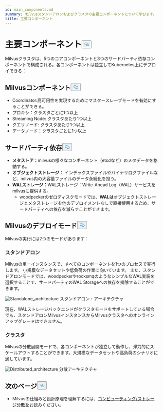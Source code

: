 ```yaml
---
id: main_components.md
summary: Milvusスタンドアロンおよびクラスタの主要コンポーネントについて学びます。
title: 主要コンポーネント
---
```

<h1 id="Main-Components" class="common-anchor-header">主要コンポーネント<button data-href="#Main-Components" class="anchor-icon" translate="no">
      <svg translate="no"
        aria-hidden="true"
        focusable="false"
        height="20"
        version="1.1"
        viewBox="0 0 16 16"
        width="16"
      >
        <path
          fill="#0092E4"
          fill-rule="evenodd"
          d="M4 9h1v1H4c-1.5 0-3-1.69-3-3.5S2.55 3 4 3h4c1.45 0 3 1.69 3 3.5 0 1.41-.91 2.72-2 3.25V8.59c.58-.45 1-1.27 1-2.09C10 5.22 8.98 4 8 4H4c-.98 0-2 1.22-2 2.5S3 9 4 9zm9-3h-1v1h1c1 0 2 1.22 2 2.5S13.98 12 13 12H9c-.98 0-2-1.22-2-2.5 0-.83.42-1.64 1-2.09V6.25c-1.09.53-2 1.84-2 3.25C6 11.31 7.55 13 9 13h4c1.45 0 3-1.69 3-3.5S14.5 6 13 6z"
        ></path>
      </svg>
    </button></h1><p>Milvusクラスタは、5つのコアコンポーネントと3つのサードパーティ依存コンポーネントで構成される。各コンポーネントは独立してKubernetes上にデプロイできる：</p>
<h2 id="Milvus-components" class="common-anchor-header">Milvusコンポーネント<button data-href="#Milvus-components" class="anchor-icon" translate="no">
      <svg translate="no"
        aria-hidden="true"
        focusable="false"
        height="20"
        version="1.1"
        viewBox="0 0 16 16"
        width="16"
      >
        <path
          fill="#0092E4"
          fill-rule="evenodd"
          d="M4 9h1v1H4c-1.5 0-3-1.69-3-3.5S2.55 3 4 3h4c1.45 0 3 1.69 3 3.5 0 1.41-.91 2.72-2 3.25V8.59c.58-.45 1-1.27 1-2.09C10 5.22 8.98 4 8 4H4c-.98 0-2 1.22-2 2.5S3 9 4 9zm9-3h-1v1h1c1 0 2 1.22 2 2.5S13.98 12 13 12H9c-.98 0-2-1.22-2-2.5 0-.83.42-1.64 1-2.09V6.25c-1.09.53-2 1.84-2 3.25C6 11.31 7.55 13 9 13h4c1.45 0 3-1.69 3-3.5S14.5 6 13 6z"
        ></path>
      </svg>
    </button></h2><ul>
<li>Coordinator:高可用性を実現するためにマスタースレーブモードを有効にすることができる。</li>
<li>プロキシ：クラスタごとに1つ以上</li>
<li>Streaming Node: クラスタあたり1つ以上</li>
<li>クエリノード: クラスタあたり1つ以上</li>
<li>データノード：クラスタごとに1つ以上</li>
</ul>
<h2 id="Third-party-dependencies" class="common-anchor-header">サードパーティ依存<button data-href="#Third-party-dependencies" class="anchor-icon" translate="no">
      <svg translate="no"
        aria-hidden="true"
        focusable="false"
        height="20"
        version="1.1"
        viewBox="0 0 16 16"
        width="16"
      >
        <path
          fill="#0092E4"
          fill-rule="evenodd"
          d="M4 9h1v1H4c-1.5 0-3-1.69-3-3.5S2.55 3 4 3h4c1.45 0 3 1.69 3 3.5 0 1.41-.91 2.72-2 3.25V8.59c.58-.45 1-1.27 1-2.09C10 5.22 8.98 4 8 4H4c-.98 0-2 1.22-2 2.5S3 9 4 9zm9-3h-1v1h1c1 0 2 1.22 2 2.5S13.98 12 13 12H9c-.98 0-2-1.22-2-2.5 0-.83.42-1.64 1-2.09V6.25c-1.09.53-2 1.84-2 3.25C6 11.31 7.55 13 9 13h4c1.45 0 3-1.69 3-3.5S14.5 6 13 6z"
        ></path>
      </svg>
    </button></h2><ul>
<li><strong>メタストア：</strong>milvusの様々なコンポーネント（etcdなど）のメタデータを格納する。</li>
<li><strong>オブジェクトストレージ：</strong> インデックスファイルやバイナリログファイルなど、milvus内の大容量ファイルのデータ永続化を担う。</li>
<li><strong>WALストレージ：</strong>WALストレージ：Write-Ahead Log（WAL）サービスをmilvusに提供する。<ul>
<li>woodpeckerのゼロディスクモードでは、<strong>WALは</strong>オブジェクトストレージとメタストレージを他のデプロイメントなしで直接使用するため、サードパーティへの依存を減らすことができます。</li>
</ul></li>
</ul>
<h2 id="Milvus-deployment-modes" class="common-anchor-header">Milvusのデプロイモード<button data-href="#Milvus-deployment-modes" class="anchor-icon" translate="no">
      <svg translate="no"
        aria-hidden="true"
        focusable="false"
        height="20"
        version="1.1"
        viewBox="0 0 16 16"
        width="16"
      >
        <path
          fill="#0092E4"
          fill-rule="evenodd"
          d="M4 9h1v1H4c-1.5 0-3-1.69-3-3.5S2.55 3 4 3h4c1.45 0 3 1.69 3 3.5 0 1.41-.91 2.72-2 3.25V8.59c.58-.45 1-1.27 1-2.09C10 5.22 8.98 4 8 4H4c-.98 0-2 1.22-2 2.5S3 9 4 9zm9-3h-1v1h1c1 0 2 1.22 2 2.5S13.98 12 13 12H9c-.98 0-2-1.22-2-2.5 0-.83.42-1.64 1-2.09V6.25c-1.09.53-2 1.84-2 3.25C6 11.31 7.55 13 9 13h4c1.45 0 3-1.69 3-3.5S14.5 6 13 6z"
        ></path>
      </svg>
    </button></h2><p>Milvusの実行には2つのモードがあります：</p>
<h3 id="Standalone" class="common-anchor-header">スタンドアロン</h3><p>Milvusの単一インスタンスで、すべてのコンポーネントを1つのプロセスで実行します。 小規模なデータセットや低負荷の作業に向いています。 また、スタンドアロンモードでは、woodpeckerやrocksmqのようなシンプルなWAL実装を選択することで、サードパーティのWAL Storageへの依存を排除することができます。</p>
<p>
  
   <span class="img-wrapper"> <img translate="no" src="/docs/v2.6.x/assets/standalone_architecture.png" alt="Standalone_architecture" class="doc-image" id="standalone_architecture" />
   </span> <span class="img-wrapper"> <span>スタンドアロン・アーキテクチャ</span> </span></p>
<p>現在、WALストレージバックエンドがクラスタモードをサポートしている場合でも、スタンドアロンMilvusインスタンスからMilvusクラスタへのオンラインアップグレードはできません。</p>
<h3 id="Cluster" class="common-anchor-header">クラスタ</h3><p>Milvusの分散展開モードで、各コンポーネントが独立して動作し、弾力的にスケールアウトすることができます。大規模なデータセットや高負荷のシナリオに適しています。</p>
<p>
  
   <span class="img-wrapper"> <img translate="no" src="/docs/v2.6.x/assets/distributed_architecture.png" alt="Distributed_architecture" class="doc-image" id="distributed_architecture" />
   </span> <span class="img-wrapper"> <span>分散アーキテクチャ</span> </span></p>
<h2 id="Whats-next" class="common-anchor-header">次のページ<button data-href="#Whats-next" class="anchor-icon" translate="no">
      <svg translate="no"
        aria-hidden="true"
        focusable="false"
        height="20"
        version="1.1"
        viewBox="0 0 16 16"
        width="16"
      >
        <path
          fill="#0092E4"
          fill-rule="evenodd"
          d="M4 9h1v1H4c-1.5 0-3-1.69-3-3.5S2.55 3 4 3h4c1.45 0 3 1.69 3 3.5 0 1.41-.91 2.72-2 3.25V8.59c.58-.45 1-1.27 1-2.09C10 5.22 8.98 4 8 4H4c-.98 0-2 1.22-2 2.5S3 9 4 9zm9-3h-1v1h1c1 0 2 1.22 2 2.5S13.98 12 13 12H9c-.98 0-2-1.22-2-2.5 0-.83.42-1.64 1-2.09V6.25c-1.09.53-2 1.84-2 3.25C6 11.31 7.55 13 9 13h4c1.45 0 3-1.69 3-3.5S14.5 6 13 6z"
        ></path>
      </svg>
    </button></h2><ul>
<li>Milvusの仕組みと設計原理を理解するには、<a href="/docs/ja/four_layers.md">コンピューティング/ストレージ分散を</a>お読みください。</li>
</ul>
